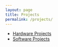 ```yaml
---
layout: page
title: Projects
permalink: /projects/
---
```


- [Hardware Projects](HWprojects.md)
- [Software Projects](SWprojects.md)
